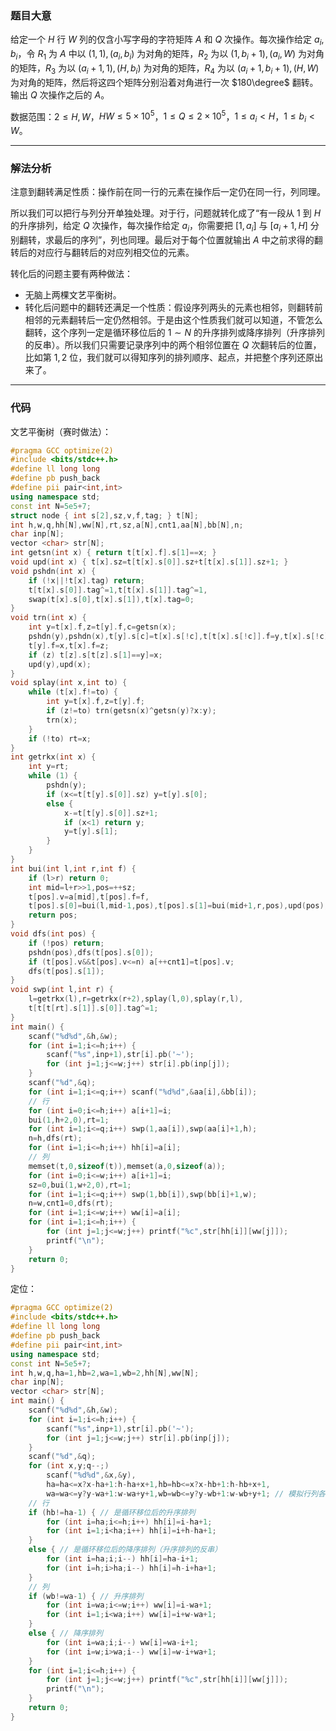 ### 题目大意

给定一个 $H$ 行 $W$ 列的仅含小写字母的字符矩阵 $A$ 和 $Q$ 次操作。每次操作给定 $a_i,b_i$，令 $R_1$ 为 $A$ 中以 $(1,1),(a_i,b_i)$ 为对角的矩阵，$R_2$ 为以 $(1,b_i+1),(a_i,W)$ 为对角的矩阵，$R_3$ 为以 $(a_i+1,1),(H,b_i)$ 为对角的矩阵，$R_4$ 为以 $(a_i+1,b_i+1),(H,W)$ 为对角的矩阵，然后将这四个矩阵分别沿着对角进行一次 $180\degree$ 翻转。输出 $Q$ 次操作之后的 $A$。

数据范围：$2 \le H,W$，$HW \le 5\times 10^5$，$1 \le Q \le 2\times 10^5$，$1 \le a_i < H$，$1 \le b_i < W$。

------------

### 解法分析

注意到翻转满足性质：操作前在同一行的元素在操作后一定仍在同一行，列同理。

所以我们可以把行与列分开单独处理。对于行，问题就转化成了“有一段从 $1$ 到 $H$ 的升序排列，给定 $Q$ 次操作，每次操作给定 $a_i$，你需要把 $[1,a_i]$ 与 $[a_i+1,H]$ 分别翻转，求最后的序列”，列也同理。最后对于每个位置就输出 $A$ 中之前求得的翻转后的对应行与翻转后的对应列相交位的元素。

转化后的问题主要有两种做法：

+ 无脑上两棵文艺平衡树。
+ 转化后问题中的翻转还满足一个性质：假设序列两头的元素也相邻，则翻转前相邻的元素翻转后一定仍然相邻。于是由这个性质我们就可以知道，不管怎么翻转，这个序列一定是循环移位后的 $1\sim N$ 的升序排列或降序排列（升序排列的反串）。所以我们只需要记录序列中的两个相邻位置在 $Q$ 次翻转后的位置，比如第 $1,2$ 位，我们就可以得知序列的排列顺序、起点，并把整个序列还原出来了。

------------

### 代码

文艺平衡树（赛时做法）：

```cpp
#pragma GCC optimize(2)
#include <bits/stdc++.h>
#define ll long long
#define pb push_back
#define pii pair<int,int>
using namespace std;
const int N=5e5+7;
struct node { int s[2],sz,v,f,tag; } t[N];
int h,w,q,hh[N],ww[N],rt,sz,a[N],cnt1,aa[N],bb[N],n;
char inp[N];
vector <char> str[N];
int getsn(int x) { return t[t[x].f].s[1]==x; }
void upd(int x) { t[x].sz=t[t[x].s[0]].sz+t[t[x].s[1]].sz+1; }
void pshdn(int x) {
	if (!x||!t[x].tag) return;
	t[t[x].s[0]].tag^=1,t[t[x].s[1]].tag^=1,
	swap(t[x].s[0],t[x].s[1]),t[x].tag=0;
}
void trn(int x) {
	int y=t[x].f,z=t[y].f,c=getsn(x);
	pshdn(y),pshdn(x),t[y].s[c]=t[x].s[!c],t[t[x].s[!c]].f=y,t[x].s[!c]=y,
	t[y].f=x,t[x].f=z;
	if (z) t[z].s[t[z].s[1]==y]=x;
	upd(y),upd(x);
}
void splay(int x,int to) {
	while (t[x].f!=to) {
		int y=t[x].f,z=t[y].f;
		if (z!=to) trn(getsn(x)^getsn(y)?x:y);
		trn(x);
	}
	if (!to) rt=x;
}
int getrkx(int x) {
	int y=rt;
	while (1) {
		pshdn(y);
		if (x<=t[t[y].s[0]].sz) y=t[y].s[0];
		else {
			x-=t[t[y].s[0]].sz+1;
			if (x<1) return y;
			y=t[y].s[1];
		}
	}
}
int bui(int l,int r,int f) {
	if (l>r) return 0;
	int mid=l+r>>1,pos=++sz;
	t[pos].v=a[mid],t[pos].f=f,
	t[pos].s[0]=bui(l,mid-1,pos),t[pos].s[1]=bui(mid+1,r,pos),upd(pos);
	return pos;
}
void dfs(int pos) {
	if (!pos) return;
	pshdn(pos),dfs(t[pos].s[0]);
	if (t[pos].v&&t[pos].v<=n) a[++cnt1]=t[pos].v;
	dfs(t[pos].s[1]);
}
void swp(int l,int r) {
	l=getrkx(l),r=getrkx(r+2),splay(l,0),splay(r,l),
	t[t[t[rt].s[1]].s[0]].tag^=1;
}
int main() {
	scanf("%d%d",&h,&w);
	for (int i=1;i<=h;i++) {
		scanf("%s",inp+1),str[i].pb('~');
		for (int j=1;j<=w;j++) str[i].pb(inp[j]);
	}
	scanf("%d",&q);
	for (int i=1;i<=q;i++) scanf("%d%d",&aa[i],&bb[i]);
	// 行
	for (int i=0;i<=h;i++) a[i+1]=i;
	bui(1,h+2,0),rt=1;
	for (int i=1;i<=q;i++) swp(1,aa[i]),swp(aa[i]+1,h);
	n=h,dfs(rt);
	for (int i=1;i<=h;i++) hh[i]=a[i];
	// 列
	memset(t,0,sizeof(t)),memset(a,0,sizeof(a));
	for (int i=0;i<=w;i++) a[i+1]=i;
	sz=0,bui(1,w+2,0),rt=1;
	for (int i=1;i<=q;i++) swp(1,bb[i]),swp(bb[i]+1,w);
	n=w,cnt1=0,dfs(rt);
	for (int i=1;i<=w;i++) ww[i]=a[i];
	for (int i=1;i<=h;i++) {
		for (int j=1;j<=w;j++) printf("%c",str[hh[i]][ww[j]]);
		printf("\n");
	}
	return 0;
}
```

定位：

```cpp
#pragma GCC optimize(2)
#include <bits/stdc++.h>
#define ll long long
#define pb push_back
#define pii pair<int,int>
using namespace std;
const int N=5e5+7;
int h,w,q,ha=1,hb=2,wa=1,wb=2,hh[N],ww[N];
char inp[N];
vector <char> str[N];
int main() {
	scanf("%d%d",&h,&w);
	for (int i=1;i<=h;i++) {
		scanf("%s",inp+1),str[i].pb('~');
		for (int j=1;j<=w;j++) str[i].pb(inp[j]);
	}
	scanf("%d",&q);
	for (int x,y;q--;)
		scanf("%d%d",&x,&y),
		ha=ha<=x?x-ha+1:h-ha+x+1,hb=hb<=x?x-hb+1:h-hb+x+1,
		wa=wa<=y?y-wa+1:w-wa+y+1,wb=wb<=y?y-wb+1:w-wb+y+1; // 模拟行列各两个位置的翻转
	// 行
	if (hb!=ha-1) { // 是循环移位后的升序排列
		for (int i=ha;i<=h;i++) hh[i]=i-ha+1;
		for (int i=1;i<ha;i++) hh[i]=i+h-ha+1;
	}
	else { // 是循环移位后的降序排列（升序排列的反串）
		for (int i=ha;i;i--) hh[i]=ha-i+1;
		for (int i=h;i>ha;i--) hh[i]=h-i+ha+1;
	}
	// 列
	if (wb!=wa-1) { // 升序排列
		for (int i=wa;i<=w;i++) ww[i]=i-wa+1;
		for (int i=1;i<wa;i++) ww[i]=i+w-wa+1;
	}
	else { // 降序排列
		for (int i=wa;i;i--) ww[i]=wa-i+1;
		for (int i=w;i>wa;i--) ww[i]=w-i+wa+1;
	}
	for (int i=1;i<=h;i++) {
		for (int j=1;j<=w;j++) printf("%c",str[hh[i]][ww[j]]);
		printf("\n");
	}
	return 0;
}
```
